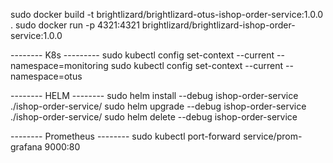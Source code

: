 sudo docker build -t brightlizard/brightlizard-otus-ishop-order-service:1.0.0 .
sudo docker run -p 4321:4321 brightlizard/brightlizard-ishop-order-service:1.0.0

-------- K8s ---------
sudo kubectl config set-context --current --namespace=monitoring
sudo kubectl config set-context --current --namespace=otus

-------- HELM --------
sudo helm install --debug ishop-order-service ./ishop-order-service/
sudo helm upgrade --debug ishop-order-service ./ishop-order-service/
sudo helm delete --debug ishop-order-service

-------- Prometheus --------
sudo kubectl port-forward service/prom-grafana 9000:80